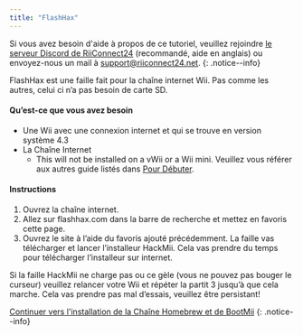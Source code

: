 ```yaml
---
title: "FlashHax"
---
```


Si vous avez besoin d'aide à propos de ce tutoriel, veuillez rejoindre [le serveur Discord de RiiConnect24](https://discord.gg/b4Y7jfD) (recommandé, aide en anglais) ou envoyez-nous un mail à [support@riiconnect24.net](mailto:support@riiconnect24.net).
{: .notice--info}

FlashHax est une faille fait pour la chaîne internet Wii. Pas comme les autres, celui ci n’a pas besoin de carte SD.

#### Qu’est-ce que vous avez besoin

- Une Wii avec une connexion internet et qui se trouve en version système 4.3
- La Chaîne Internet
   - This will not be installed on a vWii or a Wii mini. Veuillez vous référer aux autres guide listés dans [Pour Débuter](/get-started).

#### Instructions

1. Ouvrez la chaîne internet.
2. Allez sur flashhax.com dans la barre de recherche et mettez en favoris cette page.
3. Ouvrez le site à l’aide du favoris ajouté précédemment. La faille vas télécharger et lancer l’installeur HackMii. Cela vas prendre du temps pour télécharger l’installeur sur internet.

Si la faille HackMii ne charge pas ou ce gèle (vous ne pouvez pas bouger le curseur) veuillez relancer votre Wii et répéter la partit 3 jusqu’à que cela marche. Cela vas prendre pas mal d’essais, veuillez être persistant!

[Continuer vers l'installation de la Chaîne Homebrew et de BootMii](hbc)
{: .notice--info}
